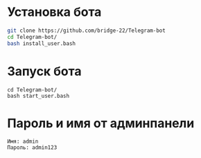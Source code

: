 # Установка бота
```bash
git clone https://github.com/bridge-22/Telegram-bot
cd Telegram-bot/
bash install_user.bash
```

# Запуск бота
```
cd Telegram-bot/
bash start_user.bash
```

# Пароль и имя от админпанели
```
Имя: admin
Пароль: admin123
```
